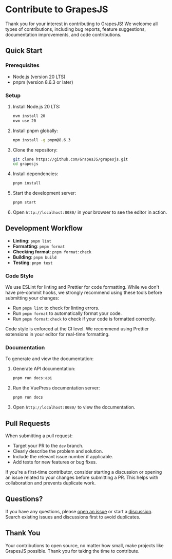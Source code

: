 # Contribute to GrapesJS

Thank you for your interest in contributing to GrapesJS! We welcome all types of contributions, including bug reports, feature suggestions, documentation improvements, and code contributions.

## Quick Start

### Prerequisites

- Node.js (version 20 LTS)
- pnpm (version 8.6.3 or later)

### Setup

1. Install Node.js 20 LTS:
   ```bash
   nvm install 20
   nvm use 20
   ```

2. Install pnpm globally:
   ```bash
   npm install -g pnpm@8.6.3
   ```

3. Clone the repository:
   ```bash
   git clone https://github.com/GrapesJS/grapesjs.git
   cd grapesjs
   ```

4. Install dependencies:
   ```bash
   pnpm install
   ```

5. Start the development server:
   ```bash
   pnpm start
   ```

6. Open `http://localhost:8080/` in your browser to see the editor in action.

## Development Workflow

- **Linting**: `pnpm lint`
- **Formatting**: `pnpm format`
- **Checking format**: `pnpm format:check`
- **Building**: `pnpm build`
- **Testing**: `pnpm test`

### Code Style

We use ESLint for linting and Prettier for code formatting. While we don't have pre-commit hooks, we strongly recommend using these tools before submitting your changes:

- Run `pnpm lint` to check for linting errors.
- Run `pnpm format` to automatically format your code.
- Run `pnpm format:check` to check if your code is formatted correctly.

Code style is enforced at the CI level. We recommend using Prettier extensions in your editor for real-time formatting.

### Documentation

To generate and view the documentation:

1. Generate API documentation:
   ```bash
   pnpm run docs:api
   ```

2. Run the VuePress documentation server:
   ```bash
   pnpm run docs
   ```

3. Open `http://localhost:8080/` to view the documentation.

## Pull Requests

When submitting a pull request:

- Target your PR to the `dev` branch.
- Clearly describe the problem and solution.
- Include the relevant issue number if applicable.
- Add tests for new features or bug fixes.

If you're a first-time contributor, consider starting a discussion or opening an issue related to your changes before submitting a PR. This helps with collaboration and prevents duplicate work.

## Questions?

If you have any questions, please [open an issue](https://github.com/GrapesJS/grapesjs/issues) or start a [discussion](https://github.com/GrapesJS/grapesjs/discussions). Search existing issues and discussions first to avoid duplicates.

## Thank You

Your contributions to open source, no matter how small, make projects like GrapesJS possible. Thank you for taking the time to contribute.
